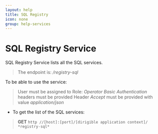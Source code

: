 ```yaml
---
layout: help
title: SQL Registry
icon: none
group: help-services
---
```


SQL Registry Service
===

SQL Registry Service lists all the SQL services.

> The endpoint is: */registry-sql*

To be able to use the service:

> User must be assigned to Role: *Operator*
> *Basic Authentication* headers must be provided
> Header *Accept* must be provided with value *application/json*

* To get the list of the SQL services:

> **GET** `http //[host]:[port]/[dirigible application context]/ *registry-sql*`

